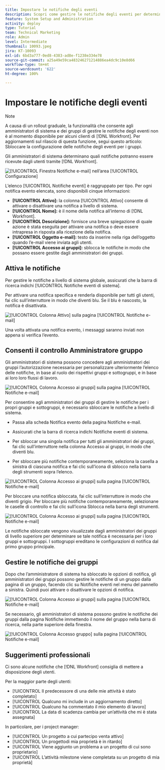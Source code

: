 ```yaml
---
title: Impostare le notifiche degli eventi
description: Scopri come gestire le notifiche degli eventi per determinare quali notifiche e-mail e in-app inviare agli utenti.
feature: System Setup and Administration
activity: deploy
type: Tutorial
team: Technical Marketing
role: Admin
level: Intermediate
thumbnail: 10093.jpeg
jira: KT-10093
exl-id: 6bd3a777-0ed8-4383-ad8e-f1238e334e78
source-git-commit: a25a49e59ca483246271214886ea4dc9c10e8d66
workflow-type: tm+mt
source-wordcount: '622'
ht-degree: 100%

---
```


<!---
this has the same content as the system administrator notification setup and mangement section of the email and inapp notificiations learning path
--->

<!---
add URL link in the note at the top of the LP
--->

# Impostare le notifiche degli eventi

>[!NOTE]
>
>A causa di un rollout graduale, la funzionalità che consente agli amministratori di sistema e dei gruppi di gestire le notifiche degli eventi non è al momento disponibile per alcuni clienti di [!DNL Workfront]. Per aggiornamenti sul rilascio di questa funzione, segui questo articolo: Sbloccare la configurazione delle notifiche degli eventi per i gruppi.

Gli amministratori di sistema determinano quali notifiche potranno essere ricevute dagli utenti tramite [!DNL Workfront].

![[!UICONTROL Finestra Notifiche e-mail] nell’area [!UICONTROL Configurazione]](assets/admin-fund-notifications-1.png)

L’elenco [!UICONTROL Notifiche eventi] è raggruppato per tipo. Per ogni notifica evento elencata, sono disponibili cinque informazioni:

* **[!UICONTROL Attivo]:** la colonna [!UICONTROL Attivo] consente di attivare o disattivare una notifica a livello di sistema.
* **[!UICONTROL Nome]:** è il nome della notifica all’interno di [!DNL Workfront].
* **[!UICONTROL Descrizione]:** fornisce una breve spiegazione di quale azione è stata eseguita per attivare una notifica o deve essere intrapresa in risposta alla ricezione della notifica.
* **[!UICONTROL Oggetto e-mail]:** testo da inserire nella riga dell’oggetto quando l’e-mail viene inviata agli utenti.
* **[!UICONTROL Accesso ai gruppi]:** sblocca le notifiche in modo che possano essere gestite dagli amministratori dei gruppi.

## Attiva le notifiche

Per gestire le notifiche a livello di sistema globale, assicurati che la barra di ricerca indichi [!UICONTROL Notifiche eventi di sistema].

Per attivare una notifica specifica e renderla disponibile per tutti gli utenti, fai clic sull’interruttore in modo che diventi blu. Se il blu è nascosto, la notifica è disattivata.

![[!UICONTROL Colonna Attivo] sulla pagina [!UICONTROL Notifiche e-mail]](assets/admin-fund-notifications-2.png)

Una volta attivata una notifica evento, i messaggi saranno inviati non appena si verifica l’evento.

## Consenti il controllo Amministratore gruppo

Gli amministratori di sistema possono concedere agli amministratori dei gruppi l’autorizzazione necessaria per personalizzare ulteriormente l’elenco delle notifiche, in base al ruolo dei rispettivi gruppi e sottogruppi, e in base ai loro loro flussi di lavoro.

![[!UICONTROL Colonna Accesso ai gruppi] sulla pagina [!UICONTROL Notifiche e-mail]](assets/ganotifications_01.png)

Per consentire agli amministratori dei gruppi di gestire le notifiche per i propri gruppi e sottogruppi, è necessario sbloccare le notifiche a livello di sistema.

* Passa alla scheda Notifica evento della pagina Notifiche e-mail.

* Assicurati che la barra di ricerca indichi Notifiche eventi di sistema.

* Per sbloccar una singola notifica per tutti gli amministratori dei gruppi, fai clic sull’interruttore nella colonna Accesso ai gruppi, in modo che diventi blu.

* Per sbloccare più notifiche contemporaneamente, seleziona la casella a sinistra di ciascuna notifica e fai clic sull’icona di sblocco nella barra degli strumenti sopra l’elenco.

![[!UICONTROL Colonna Accesso ai gruppi] sulla pagina [!UICONTROL Notifiche e-mail]](assets/ganotifications_02.png)

Per bloccare una notifica sbloccata, fai clic sull’interruttore in modo che diventi grigio. Per bloccare più notifiche contemporaneamente, selezionane le caselle di controllo e fai clic sull’icona Sblocca nella barra degli strumenti.

![[!UICONTROL Colonna Accesso ai gruppi] sulla pagina [!UICONTROL Notifiche e-mail]](assets/ganotifications_03.png)

Le notifiche sbloccate vengono visualizzate dagli amministratori dei gruppi di livello superiore per determinare se tale notifica è necessaria per i loro gruppi e sottogruppi. I sottogruppi ereditano le configurazioni di notifica dal primo gruppo principale. ﻿


## Gestire le notifiche dei gruppi

Dopo che l’amministratore di sistema ha sbloccato le opzioni di notifica, gli amministratori dei gruppi possono gestire le notifiche di un gruppo dalla pagina di un gruppo, facendo clic su Notifiche eventi nel menu del pannello a sinistra. Quindi puoi attivare o disattivare le opzioni di notifica.

![[!UICONTROL Colonna Accesso ai gruppi] sulla pagina [!UICONTROL Notifiche e-mail]](assets/managegroupnotifications_01.png)

Se necessario, gli amministratori di sistema possono gestire le notifiche dei gruppi dalla pagina Notifiche immettendo il nome del gruppo nella barra di ricerca, nella parte superiore della finestra.

![[!UICONTROL Colonna Accesso gruppo] sulla pagina [!UICONTROL Notifiche e-mail]](assets/managegroupnotifications_02.png)

## Suggerimenti professionali

Ci sono alcune notifiche che [!DNL Workfront] consiglia di mettere a disposizione degli utenti.

Per la maggior parte degli utenti:

* [!UICONTROL Il predecessore di una delle mie attività è stato completato]
* [!UICONTROL Qualcuno mi include in un aggiornamento diretto]
* [!UICONTROL Qualcuno ha commentato il mio elemento di lavoro]
* [!UICONTROL La data di scadenza cambia per un’attività che mi è stata assegnata]


In particolare, per i project manager:

* [!UICONTROL Un progetto a cui partecipo venta attivo]
* [!UICONTROL Un progettodi mia proprietà è in ritardo]
* [!UICONTROL Viene aggiunto un problema a un progetto di cui sono proprietario]
* [!UICONTROL L’attività milestone viene completata su un progetto di mia proprietà]

<!---
learn more URLs
--->
